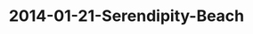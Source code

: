 ---
layout: blog
title: 2014-01-21-Serendipity-Beach
category: blog
lat: 10.60634
lng: 103.52159
image: https://s3-us-west-2.amazonaws.com/travels2013/2014-01-21 02:24:15 PST.jpg
observation: 20140121022415PST
---